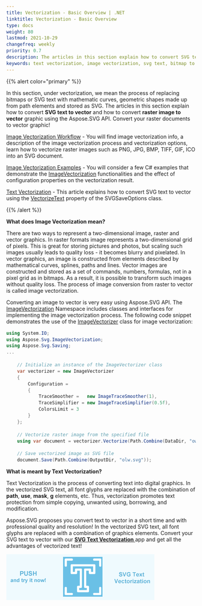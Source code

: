```yaml
---
title: Vectorization - Basic Overview | .NET
linktitle: Vectorization - Basic Overview 
type: docs
weight: 80
lastmod: 2021-10-29
changefreq: weekly
priority: 0.7
description: The articles in this section explain how to convert SVG text to vector and how to convert raster image to vector graphic using the Aspose.SVG API.
keywords: text vectorization, image vectorization, svg text, bitmap to vector, image to vector, text to vector, vectorize raster images, vector image, text security, vectorize text, raster and vector, c# example 
---
```


<link href="./../../style.css" rel="stylesheet" type="text/css" />

{{% alert color="primary" %}} 

In this section, under vectorization, we mean the process of replacing bitmaps or SVG text with mathematic curves, geometric shapes made up from path elements and stored as SVG. The articles in this section explain how to convert **SVG text to vector** and how to convert **raster image to vector** graphic using the Aspose.SVG API. Convert your raster documents to vector graphic!

[Image Vectorization Workflow](/svg/net/how-to-work-with-aspose-svg-api/image-vectorization-workflow/) - You will find image vectorization info, a description of the image vectorization process and vectorization options, learn how to vectorize raster images such as PNG, JPG, BMP, TIFF, GIF, ICO into an SVG document.

[Image Vectorization Examples](/svg/net/how-to-work-with-aspose-svg-api/image-vectorization-examples/) - You will consider a few C# examples that demonstrate the [ImageVectorization](https://apireference.aspose.com/svg/net/aspose.svg.imagevectorization) functionalities and the effect of configuration properties on the vectorization result.

[Text Vectorization](/svg/net/how-to-work-with-aspose-svg-api/text-vectorization/) - This article explains how to convert SVG text to vector using the [VectorizeText](https://apireference.aspose.com/svg/net/aspose.svg.saving/svgsaveoptions/properties/vectorizetext) property of the SVGSaveOptions class.

 {{% /alert %}} 

**What does Image Vectorization mean?**

There are two ways to represent a two-dimensional image, raster and vector graphics. In raster formats image represents a two-dimensional grid of pixels. This is great for storing pictures and photos, but scaling such images usually leads to quality loss - it becomes blurry and pixelated. In vector graphics, an image is constructed from elements described by mathematical curves, splines, paths and lines. Vector images are constructed and stored as a set of commands, numbers, formulas, not in a pixel grid as in bitmaps. As a result, it is possible to transform such images without quality loss.  The process of image conversion from raster to vector is called image vectorization.

Converting an image to vector is very easy using Aspose.SVG API. The [ImageVectorization](https://apireference.aspose.com/svg/net/aspose.svg.imagevectorization) Namespace includes classes and  interfaces for implementing the image vectorization process. The following code snippet demonstrates the use of the [ImageVectorizer](https://apireference.aspose.com/svg/net/aspose.svg.imagevectorization/imagevectorizer) class for image vectorization:

```c#
using System.IO;
using Aspose.Svg.ImageVectorization;
using Aspose.Svg.Saving;
...
    
	// Initialize an instance of the ImageVectorizer class
    var vectorizer = new ImageVectorizer
    {
        Configuration = 
		{
			TraceSmoother =   new ImageTraceSmoother(1),
			TraceSimplifier = new ImageTraceSimplifier(0.5f),
			ColorsLimit = 3
		}
    };

    // Vectorize raster image from the specified file
	using var document = vectorizer.Vectorize(Path.Combine(DataDir, "owl.png"));

    // Save vectorized image as SVG file 
	document.Save(Path.Combine(OutputDir, "olw.svg"));
```

**What is meant by Text Vectorization?**

Text Vectorization is the process of converting text into digital graphics. In the vectorized SVG text, all font glyphs are replaced with the combination of **path**, **use**, **mask**, **g** elements, etc. Thus, vectorization promotes text protection from simple copying, unwanted using, borrowing, and modification.


 Aspose.SVG proposes you convert text to vector in a short time and with professional quality and resolution! In the vectorized SVG text, all font glyphs are replaced with a combination of graphics elements. Convert your SVG text to vector with our <a href="https://products.aspose.app/svg/en/text-vectorization" target="_blank">**SVG Text Vectorization** </a> app and get all the advantages of vectorized text!

<a href="https://products.aspose.app/svg/en/text-vectorization" target="_blank">![Text "Banner SVG Text Vectorization"](svg-text-vectorizer.png#center)</a>



